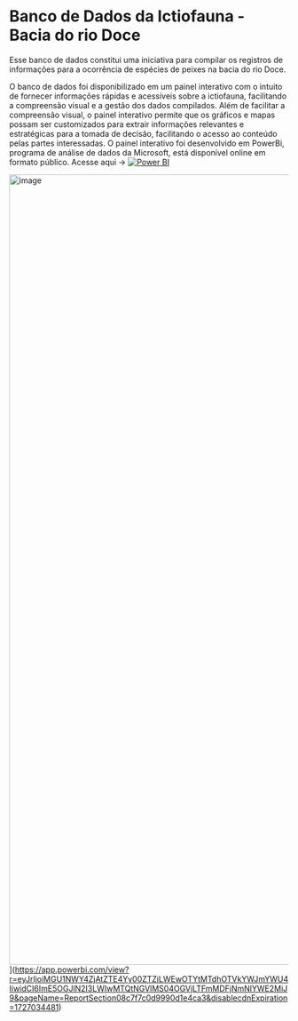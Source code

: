 # Banco de Dados da Ictiofauna - Bacia do rio Doce

Esse banco de dados constitui uma iniciativa para compilar os registros de informações para a ocorrência de espécies de peixes na bacia do rio Doce. 

O banco de dados foi disponibilizado em um painel interativo com o intuito de fornecer informações rápidas e acessíveis sobre a ictiofauna, facilitando a compreensão visual e a gestão dos dados compilados. Além de facilitar a compreensão visual, o painel interativo permite que os gráficos e mapas possam ser customizados para extrair informações relevantes e estratégicas para a tomada de decisão, facilitando o acesso ao conteúdo pelas partes interessadas. O painel interativo foi desenvolvido em PowerBi, programa de análise de dados da Microsoft, está disponível online em formato público. Acesse aqui ->
[![Power BI](https://img.shields.io/badge/-Power%20BI-black?style=plastic&logo=Power-BI)](https://app.powerbi.com/view?r=eyJrIjoiMGU1NWY4ZjAtZTE4Yy00ZTZiLWEwOTYtMTdhOTVkYWJmYWU4IiwidCI6ImE5OGJlN2I3LWIwMTQtNGVlMS04OGVjLTFmMDFjNmNlYWE2MiJ9&pageName=ReportSection08c7f7c0d9990d1e4ca3&disablecdnExpiration=1727034481)

[<img width="1423" alt="image" src="https://user-images.githubusercontent.com/28782509/223494452-829d8b53-96b6-4c42-a4f1-8884f0097439.png">](https://img.shields.io/badge/-Power%20BI-black?style=plastic&logo=Power-BI)](https://app.powerbi.com/view?r=eyJrIjoiMGU1NWY4ZjAtZTE4Yy00ZTZiLWEwOTYtMTdhOTVkYWJmYWU4IiwidCI6ImE5OGJlN2I3LWIwMTQtNGVlMS04OGVjLTFmMDFjNmNlYWE2MiJ9&pageName=ReportSection08c7f7c0d9990d1e4ca3&disablecdnExpiration=1727034481)
